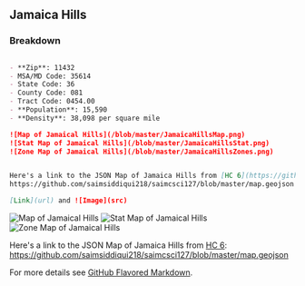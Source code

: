 ## Jamaica Hills


### Breakdown


```markdown

- **Zip**: 11432
- MSA/MD Code: 35614
- State Code: 36
- County Code: 081
- Tract Code: 0454.00
- **Population**: 15,590
- **Density**: 38,098 per square mile

![Map of Jamaical Hills](/blob/master/JamaicaHillsMap.png)
![Stat Map of Jamaical Hills](/blob/master/JamaicaHillsStat.png)
![Zone Map of Jamaical Hills](/blob/master/JamaicaHillsZones.png)


Here's a link to the JSON Map of Jamaica Hills from [HC 6](https://github.com/saimsiddiqui218/saimcsci127/blob/master/map.geojson):
https://github.com/saimsiddiqui218/saimcsci127/blob/master/map.geojson

[Link](url) and ![Image](src)
```

![Map of Jamaical Hills](/blob/master/JamaicaHillsMap.png)
![Stat Map of Jamaical Hills](/blob/master/JamaicaHillsStat.png)
![Zone Map of Jamaical Hills](/blob/master/JamaicaHillsZones.png)


Here's a link to the JSON Map of Jamaica Hills from [HC 6](https://github.com/saimsiddiqui218/saimcsci127/blob/master/map.geojson):
https://github.com/saimsiddiqui218/saimcsci127/blob/master/map.geojson

For more details see [GitHub Flavored Markdown](https://guides.github.com/features/mastering-markdown/).

